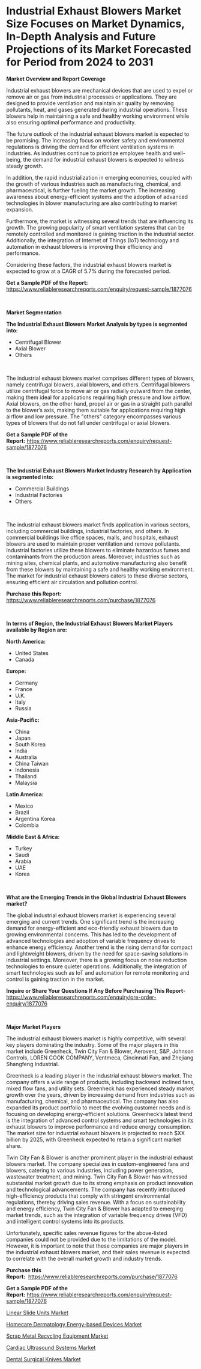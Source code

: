 <p><h1>Industrial Exhaust Blowers Market Size Focuses on Market Dynamics, In-Depth Analysis and Future Projections of its Market Forecasted for Period from 2024 to 2031</h1></p><p><strong>Market Overview and Report Coverage</strong></p>
<p><p>Industrial exhaust blowers are mechanical devices that are used to expel or remove air or gas from industrial processes or applications. They are designed to provide ventilation and maintain air quality by removing pollutants, heat, and gases generated during industrial operations. These blowers help in maintaining a safe and healthy working environment while also ensuring optimal performance and productivity.</p><p>The future outlook of the industrial exhaust blowers market is expected to be promising. The increasing focus on worker safety and environmental regulations is driving the demand for efficient ventilation systems in industries. As industries continue to prioritize employee health and well-being, the demand for industrial exhaust blowers is expected to witness steady growth.</p><p>In addition, the rapid industrialization in emerging economies, coupled with the growth of various industries such as manufacturing, chemical, and pharmaceutical, is further fueling the market growth. The increasing awareness about energy-efficient systems and the adoption of advanced technologies in blower manufacturing are also contributing to market expansion.</p><p>Furthermore, the market is witnessing several trends that are influencing its growth. The growing popularity of smart ventilation systems that can be remotely controlled and monitored is gaining traction in the industrial sector. Additionally, the integration of Internet of Things (IoT) technology and automation in exhaust blowers is improving their efficiency and performance.</p><p>Considering these factors, the industrial exhaust blowers market is expected to grow at a CAGR of 5.7% during the forecasted period.</p></p>
<p><strong>Get a Sample PDF of the Report:</strong> <a href="https://www.reliableresearchreports.com/enquiry/request-sample/1877076">https://www.reliableresearchreports.com/enquiry/request-sample/1877076</a></p>
<p>&nbsp;</p>
<p><strong>Market Segmentation</strong></p>
<p><strong>The Industrial Exhaust Blowers Market Analysis by types is segmented into:</strong></p>
<p><ul><li>Centrifugal Blower</li><li>Axial Blower</li><li>Others</li></ul></p>
<p>&nbsp;</p>
<p><p>The industrial exhaust blowers market comprises different types of blowers, namely centrifugal blowers, axial blowers, and others. Centrifugal blowers utilize centrifugal force to move air or gas radially outward from the center, making them ideal for applications requiring high pressure and low airflow. Axial blowers, on the other hand, propel air or gas in a straight path parallel to the blower’s axis, making them suitable for applications requiring high airflow and low pressure. The "others" category encompasses various types of blowers that do not fall under centrifugal or axial blowers.</p></p>
<p><strong>Get a Sample PDF of the Report:</strong>&nbsp;<a href="https://www.reliableresearchreports.com/enquiry/request-sample/1877076">https://www.reliableresearchreports.com/enquiry/request-sample/1877076</a></p>
<p>&nbsp;</p>
<p><strong>The Industrial Exhaust Blowers Market Industry Research by Application is segmented into:</strong></p>
<p><ul><li>Commercial Buildings</li><li>Industrial Factories</li><li>Others</li></ul></p>
<p>&nbsp;</p>
<p><p>The industrial exhaust blowers market finds application in various sectors, including commercial buildings, industrial factories, and others. In commercial buildings like office spaces, malls, and hospitals, exhaust blowers are used to maintain proper ventilation and remove pollutants. Industrial factories utilize these blowers to eliminate hazardous fumes and contaminants from the production areas. Moreover, industries such as mining sites, chemical plants, and automotive manufacturing also benefit from these blowers by maintaining a safe and healthy working environment. The market for industrial exhaust blowers caters to these diverse sectors, ensuring efficient air circulation and pollution control.</p></p>
<p><strong>Purchase this Report:</strong>&nbsp; <a href="https://www.reliableresearchreports.com/purchase/1877076">https://www.reliableresearchreports.com/purchase/1877076</a></p>
<p>&nbsp;</p>
<p><strong>In terms of Region, the Industrial Exhaust Blowers Market Players available by Region are:</strong></p>
<p>
    <p> <strong> North America: </strong>
        <ul>
            <li>United States</li>
            <li>Canada</li>
        </ul>
        </p> 
    <p> <strong> Europe: </strong>
        <ul>
            <li>Germany</li>
            <li>France</li>
            <li>U.K.</li>
            <li>Italy</li>
            <li>Russia</li>
        </ul>
        </p> 
    <p> <strong> Asia-Pacific: </strong>
        <ul>
            <li>China</li>
            <li>Japan</li>
            <li>South Korea</li>
            <li>India</li>
            <li>Australia</li>
            <li>China Taiwan</li>
            <li>Indonesia</li>
            <li>Thailand</li>
            <li>Malaysia</li>
        </ul>
        </p> 
    <p> <strong> Latin America: </strong>
        <ul>
            <li>Mexico</li>
            <li>Brazil</li>
            <li>Argentina Korea</li>
            <li>Colombia</li>
        </ul>
        </p> 
    <p> <strong> Middle East & Africa: </strong>
        <ul>
            <li>Turkey</li>
            <li>Saudi</li>
            <li>Arabia</li>
            <li>UAE</li>
            <li>Korea</li>
        </ul>
    </p>
    </p>
<p>&nbsp;</p>
<p><strong>What are the Emerging Trends in the Global Industrial Exhaust Blowers market?</strong></p>
<p><p>The global industrial exhaust blowers market is experiencing several emerging and current trends. One significant trend is the increasing demand for energy-efficient and eco-friendly exhaust blowers due to growing environmental concerns. This has led to the development of advanced technologies and adoption of variable frequency drives to enhance energy efficiency. Another trend is the rising demand for compact and lightweight blowers, driven by the need for space-saving solutions in industrial settings. Moreover, there is a growing focus on noise reduction technologies to ensure quieter operations. Additionally, the integration of smart technologies such as IoT and automation for remote monitoring and control is gaining traction in the market.</p></p>
<p><strong>Inquire or Share Your Questions If Any Before Purchasing This Report</strong>- <a href="https://www.reliableresearchreports.com/enquiry/pre-order-enquiry/1877076">https://www.reliableresearchreports.com/enquiry/pre-order-enquiry/1877076</a></p>
<p>&nbsp;</p>
<p><strong>Major Market Players</strong></p>
<p><p>The industrial exhaust blowers market is highly competitive, with several key players dominating the industry. Some of the major players in this market include Greenheck, Twin City Fan & Blower, Aerovent, S&P, Johnson Controls, LOREN COOK COMPANY, Ventmeca, Cincinnati Fan, and Zhejiang Shangfeng Industrial.</p><p>Greenheck is a leading player in the industrial exhaust blowers market. The company offers a wide range of products, including backward inclined fans, mixed flow fans, and utility sets. Greenheck has experienced steady market growth over the years, driven by increasing demand from industries such as manufacturing, chemical, and pharmaceutical. The company has also expanded its product portfolio to meet the evolving customer needs and is focusing on developing energy-efficient solutions. Greenheck’s latest trend is the integration of advanced control systems and smart technologies in its exhaust blowers to improve performance and reduce energy consumption. The market size for industrial exhaust blowers is projected to reach $XX billion by 2025, with Greenheck expected to retain a significant market share.</p><p>Twin City Fan & Blower is another prominent player in the industrial exhaust blowers market. The company specializes in custom-engineered fans and blowers, catering to various industries, including power generation, wastewater treatment, and mining. Twin City Fan & Blower has witnessed substantial market growth due to its strong emphasis on product innovation and technological advancements. The company has recently introduced high-efficiency products that comply with stringent environmental regulations, thereby driving sales revenue. With a focus on sustainability and energy efficiency, Twin City Fan & Blower has adapted to emerging market trends, such as the integration of variable frequency drives (VFD) and intelligent control systems into its products.</p><p>Unfortunately, specific sales revenue figures for the above-listed companies could not be provided due to the limitations of the  model. However, it is important to note that these companies are major players in the industrial exhaust blowers market, and their sales revenue is expected to correlate with the overall market growth and industry trends.</p></p>
<p><strong>Purchase this Report:</strong>&nbsp;&nbsp;<a href="https://www.reliableresearchreports.com/purchase/1877076">https://www.reliableresearchreports.com/purchase/1877076</a></p>
<p></p>
<p><strong>Get a Sample PDF of the Report:</strong>&nbsp;<a href="https://www.reliableresearchreports.com/enquiry/request-sample/1877076">https://www.reliableresearchreports.com/enquiry/request-sample/1877076</a></p>
<p><p><a href="https://github.com/nathandecarvalho/Market-Research-Report-List-1/blob/main/linear-slide-units-market.md">Linear Slide Units Market</a></p><p><a href="https://medium.com/@v8581137/homecare-dermatology-energy-based-devices-market-insight-market-trends-growth-forecasted-from-7ad36a4df45e">Homecare Dermatology Energy-based Devices Market</a></p><p><a href="https://github.com/mauripalmi/Market-Research-Report-List-1/blob/main/scrap-metal-recycling-equipment-market.md">Scrap Metal Recycling Equipment Market</a></p><p><a href="https://medium.com/@v8581137/cardiac-ultrasound-systems-market-insight-market-trends-growth-forecasted-from-2023-to-2030-a55a08af064e">Cardiac Ultrasound Systems Market</a></p><p><a href="https://medium.com/@v8581137/dental-surgical-knives-market-trends-forecast-and-competitive-analysis-to-2030-8daaeb504561">Dental Surgical Knives Market</a></p></p>